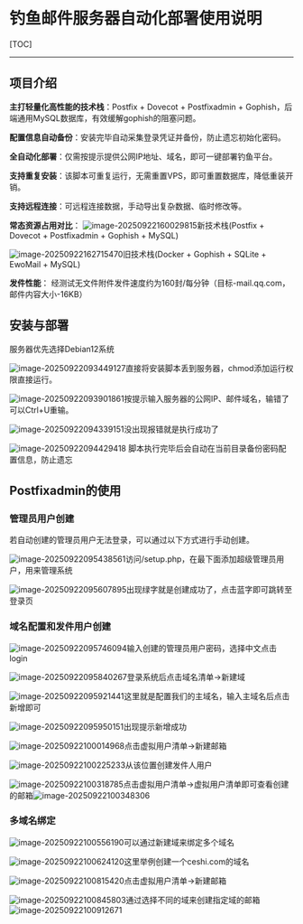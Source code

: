 # 钓鱼邮件服务器自动化部署使用说明

[TOC]

------

## **项目介绍**

**主打轻量化高性能的技术栈**：Postfix + Dovecot + Postfixadmin + Gophish，后端通用MySQL数据库，有效缓解gophish的阻塞问题。

**配置信息自动备份**：安装完毕自动采集登录凭证并备份，防止遗忘初始化密码。

**全自动化部署**：仅需按提示提供公网IP地址、域名，即可一键部署钓鱼平台。

**支持重复安装**：该脚本可重复运行，无需重置VPS，即可重置数据库，降低重装开销。

**支持远程连接**：可远程连接数据，手动导出复杂数据、临时修改等。

**常态资源占用对比**：
![image-20250922160029815](./assets/image-20250922160029815.png)新技术栈(Postfix + Dovecot + Postfixadmin + Gophish + MySQL)

![image-20250922162715470](./assets/image-20250922162715470.png)旧技术栈(Docker + Gophish + SQLite + EwoMail + MySQL)

**发件性能**：
经测试无文件附件发件速度约为160封/每分钟（目标-mail.qq.com，邮件内容大小-16KB）

## **安装与部署**

服务器优先选择Debian12系统

![image-20250922093449127](./assets/image-20250922093449127.png)直接将安装脚本丢到服务器，chmod添加运行权限直接运行。

![image-20250922093901861](./assets/image-20250922093901861.png)按提示输入服务器的公网IP、邮件域名，输错了可以Ctrl+U重输。

![image-20250922094339151](./assets/image-20250922094339151.png)没出现报错就是执行成功了

![image-20250922094429418](./assets/image-20250922094429418.png)
脚本执行完毕后会自动在当前目录备份密码配置信息，防止遗忘

## **Postfixadmin的使用**

### 管理员用户创建

若自动创建的管理员用户无法登录，可以通过以下方式进行手动创建。

![image-20250922095438561](./assets/image-20250922095438561.png)访问/setup.php，在最下面添加超级管理员用户，用来管理系统

![image-20250922095607895](./assets/image-20250922095607895.png)出现绿字就是创建成功了，点击蓝字即可跳转至登录页

### 域名配置和发件用户创建

![image-20250922095746094](./assets/image-20250922095746094.png)输入创建的管理员用户密码，选择中文点击login

![image-20250922095840267](./assets/image-20250922095840267.png)登录系统后点击域名清单->新建域

![image-20250922095921441](./assets/image-20250922095921441.png)这里就是配置我们的主域名，输入主域名后点击新增即可

![image-20250922095950151](./assets/image-20250922095950151.png)出现提示新增成功

![image-20250922100014968](./assets/image-20250922100014968.png)点击虚拟用户清单->新建邮箱

![image-20250922100225233](./assets/image-20250922100225233.png)从该位置创建发件人用户

![image-20250922100318785](./assets/image-20250922100318785.png)点击虚拟用户清单->虚拟用户清单即可查看创建的邮箱![image-20250922100348306](./assets/image-20250922100348306.png)

### 多域名绑定

![image-20250922100556190](./assets/image-20250922100556190.png)可以通过新建域来绑定多个域名

![image-20250922100624120](./assets/image-20250922100624120.png)这里举例创建一个ceshi.com的域名

![image-20250922100815420](./assets/image-20250922100815420.png)点击虚拟用户清单->新建邮箱

![image-20250922100845803](./assets/image-20250922100845803.png)通过选择不同的域来创建指定域的邮箱![image-20250922100912671](./assets/image-20250922100912671.png)








